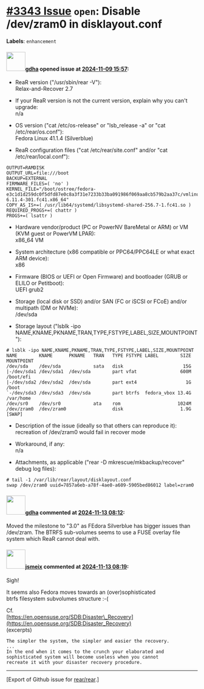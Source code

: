 [\#3343 Issue](https://github.com/rear/rear/issues/3343) `open`: Disable /dev/zram0 in disklayout.conf
======================================================================================================

**Labels**: `enhancement`

#### <img src="https://avatars.githubusercontent.com/u/888633?u=cdaeb31efcc0048d3619651aa18dd4b76e636b21&v=4" width="50">[gdha](https://github.com/gdha) opened issue at [2024-11-09 15:57](https://github.com/rear/rear/issues/3343):

-   ReaR version ("/usr/sbin/rear -V"):  
    Relax-and-Recover 2.7

-   If your ReaR version is not the current version, explain why you
    can't upgrade:  
    n/a

-   OS version ("cat /etc/os-release" or "lsb\_release -a" or "cat
    /etc/rear/os.conf"):  
    Fedora Linux 41.1.4 (Silverblue)

-   ReaR configuration files ("cat /etc/rear/site.conf" and/or "cat
    /etc/rear/local.conf"):

<!-- -->

    OUTPUT=RAMDISK
    OUTPUT_URL=file:///boot
    BACKUP=EXTERNAL
    FIRMWARE_FILES=( 'no' )
    KERNEL_FILE="/boot/ostree/fedora-e3c1d1d259dc0f5dfd87e0c8a3f31e7233b33ba091986f069aa8cb579b2aa37c/vmlinuz-6.11.4-301.fc41.x86_64"
    COPY_AS_IS+=( /usr/lib64/systemd/libsystemd-shared-256.7-1.fc41.so )
    REQUIRED_PROGS+=( chattr )
    PROGS+=( lsattr )

-   Hardware vendor/product (PC or PowerNV BareMetal or ARM) or VM (KVM
    guest or PowerVM LPAR):  
    x86\_64 VM

-   System architecture (x86 compatible or PPC64/PPC64LE or what exact
    ARM device):  
    x86

-   Firmware (BIOS or UEFI or Open Firmware) and bootloader (GRUB or
    ELILO or Petitboot):  
    UEFI grub2

-   Storage (local disk or SSD) and/or SAN (FC or iSCSI or FCoE) and/or
    multipath (DM or NVMe):  
    /dev/sda

-   Storage layout ("lsblk -ipo
    NAME,KNAME,PKNAME,TRAN,TYPE,FSTYPE,LABEL,SIZE,MOUNTPOINT"):

<!-- -->

    # lsblk -ipo NAME,KNAME,PKNAME,TRAN,TYPE,FSTYPE,LABEL,SIZE,MOUNTPOINT
    NAME        KNAME      PKNAME   TRAN   TYPE FSTYPE LABEL        SIZE MOUNTPOINT
    /dev/sda    /dev/sda            sata   disk                      15G 
    |-/dev/sda1 /dev/sda1  /dev/sda        part vfat                600M /boot/efi
    |-/dev/sda2 /dev/sda2  /dev/sda        part ext4                  1G /boot
    `-/dev/sda3 /dev/sda3  /dev/sda        part btrfs  fedora_vbox 13.4G /var/home
    /dev/sr0    /dev/sr0            ata    rom                     1024M 
    /dev/zram0  /dev/zram0                 disk                     1.9G [SWAP]

-   Description of the issue (ideally so that others can reproduce
    it):  
    recreation of /dev/zram0 would fail in recover mode

-   Workaround, if any:  
    n/a

-   Attachments, as applicable ("rear -D mkrescue/mkbackup/recover"
    debug log files):

<!-- -->

    # tail -1 /var/lib/rear/layout/disklayout.conf 
    swap /dev/zram0 uuid=7857a6eb-a78f-4ae0-a609-5905bed86012 label=zram0

#### <img src="https://avatars.githubusercontent.com/u/888633?u=cdaeb31efcc0048d3619651aa18dd4b76e636b21&v=4" width="50">[gdha](https://github.com/gdha) commented at [2024-11-13 08:12](https://github.com/rear/rear/issues/3343#issuecomment-2472777895):

Moved the milestone to "3.0" as FEdora Silverblue has bigger issues than
/dev/zram. The BTRFS sub-volumes seems to use a FUSE overlay file system
which ReaR cannot deal with.

#### <img src="https://avatars.githubusercontent.com/u/1788608?u=925fc54e2ce01551392622446ece427f51e2f0ce&v=4" width="50">[jsmeix](https://github.com/jsmeix) commented at [2024-11-13 08:19](https://github.com/rear/rear/issues/3343#issuecomment-2472793032):

Sigh!

It seems also Fedora moves towards an (over)sophisticated  
btrfs filesystem subvolumes structure :-(

Cf.  
[https://en.opensuse.org/SDB:Disaster\_Recovery](https://en.opensuse.org/SDB:Disaster_Recovery)  
(excerpts)

    The simpler the system, the simpler and easier the recovery.
    ...
    In the end when it comes to the crunch your elaborated and
    sophisticated system will become useless when you cannot
    recreate it with your disaster recovery procedure.

------------------------------------------------------------------------

\[Export of Github issue for
[rear/rear](https://github.com/rear/rear).\]
